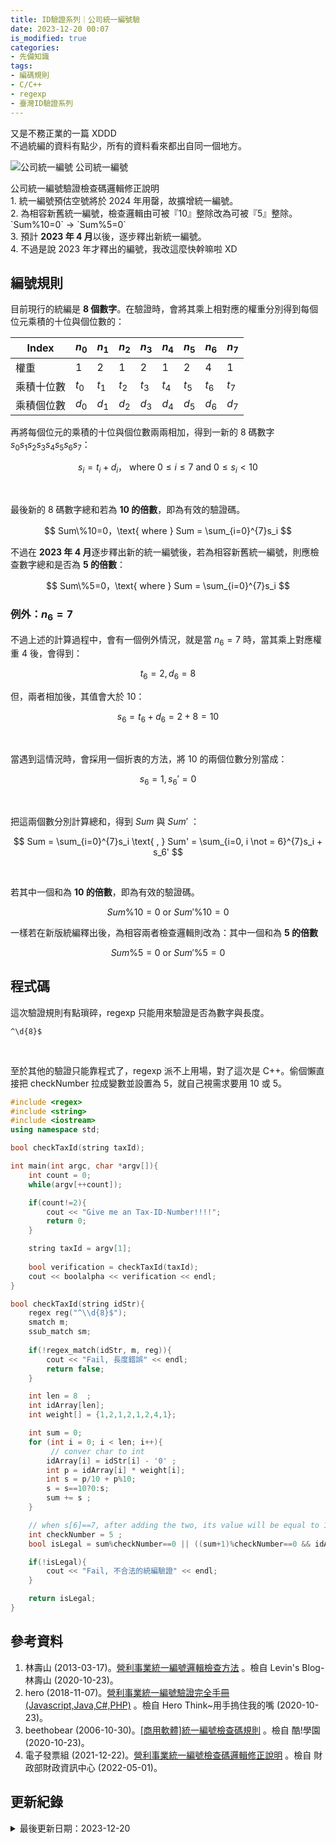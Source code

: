 ```yaml
---
title: ID驗證系列｜公司統一編號驗
date: 2023-12-20 00:07
is_modified: true
categories:
- 先備知識
tags:
- 編碼規則
- C/C++
- regexp
- 臺灣ID驗證系列
--- 
```


又是不務正業的一篇 XDDD    
不過統編的資料有點少，所有的資料看來都出自同一個地方。 

<!--more-->
<p class="illustration">
    <img src="https://i.imgur.com/GPyBBgm.jpg?1" alt="公司統一編號">
    公司統一編號
</p>

<div class="alert warning">
<div class="head">公司統一編號驗證檢查碼邏輯修正說明</div>
1. 統一編號預估空號將於 2024 年用罄，故擴增統一編號。<br>
2. 為相容新舊統一編號，檢查邏輯由可被『10』整除改為可被『5』整除。<br>
   `Sum%10=0` -> `Sum%5=0` <br>
3. 預計 <b>2023 年 4 月</b>以後，逐步釋出新統一編號。<br>
4. 不過是說 2023 年才釋出的編號，我改這麼快幹嘛啦 XD<br>
</div>



## 編號規則
目前現行的統編是 **8 個數字**。在驗證時，會將其乘上相對應的權重分別得到每個位元乘積的十位與個位數的：


|Index|$n_0$|$n_1$|$n_2$|$n_3$|$n_4$|$n_5$|$n_6$|$n_7$|
|---|---|---|---|---|---|---|---|---|
|權重|1|2|1|2|1|2|4|1|
|乘積十位數|$t_0$|$t_1$|$t_2$|$t_3$|$t_4$|$t_5$|$t_6$|$t_7$|
|乘積個位數|$d_0$|$d_1$|$d_2$|$d_3$|$d_4$|$d_5$|$d_6$|$d_7$|

 
再將每個位元的乘積的十位與個位數兩兩相加，得到一新的 8 碼數字 $s_0s_1s_2s_3s_4s_5s_6s_7$：

$$
s_i = t_i + d_i，\text{ where }  0 \le i \le 7 \text{ and } 0 \le s_i < 10
$$
 
<br class="big">

最後新的 8 碼數字總和若為 **10 的倍數**，即為有效的驗證碼。

$$
Sum\%10=0，\text{ where }  Sum = \sum_{i=0}^{7}s_i
$$

不過在 **2023 年 4 月**逐步釋出新的統一編號後，若為相容新舊統一編號，則應檢查數字總和是否為 **5 的倍數**：
 
$$
Sum\%5=0，\text{ where }  Sum = \sum_{i=0}^{7}s_i
$$


### 例外：$n_6 = 7$
不過上述的計算過程中，會有一個例外情況，就是當 $n_6 = 7$ 時，當其乘上對應權重 $4$ 後，會得到：

$$
t_6 = 2 , d_6 = 8
$$

但，兩者相加後，其值會大於 10：

$$
s_6 = t_6 + d_6 = 2 + 8 = 10
$$

<br class="big">

當遇到這情況時，會採用一個折衷的方法，將 $10$ 的兩個位數分別當成：

$$
s_6 = 1, s_6' = 0
$$

<br class="big">

把這兩個數分別計算總和，得到 $Sum$ 與 $Sum'$ ：

$$
Sum = \sum_{i=0}^{7}s_i \text{ , }
Sum' = \sum_{i=0, i \not = 6}^{7}s_i + s_6'
$$

<br class="big">

若其中一個和為 **10 的倍數**，即為有效的驗證碼。

$$
Sum\%10=0 \text{ or } Sum'\%10=0
$$

一樣若在新版統編釋出後，為相容兩者檢查邏輯則改為：其中一個和為 **5 的倍數**

$$
Sum\%5=0 \text{ or } Sum'\%5=0
$$



## 程式碼
這次驗證規則有點瑣碎，regexp 只能用來驗證是否為數字與長度。
```
^\d{8}$
```

<br class="big">

至於其他的驗證只能靠程式了，regexp 派不上用場，對了這次是 C++。偷個懶直接把 checkNumber 拉成變數並設置為 5，就自己視需求要用 10 或 5。
```cpp
#include <regex>
#include <string>
#include <iostream>
using namespace std;

bool checkTaxId(string taxId);

int main(int argc, char *argv[]){
    int count = 0; 
    while(argv[++count]);

    if(count!=2){
        cout << "Give me an Tax-ID-Number!!!!";
        return 0;
    }

    string taxId = argv[1]; 
 
    bool verification = checkTaxId(taxId);	
    cout << boolalpha << verification << endl;
}

bool checkTaxId(string idStr){
    regex reg("^\\d{8}$");
    smatch m;
    ssub_match sm;
    
    if(!regex_match(idStr, m, reg)){
        cout << "Fail, 長度錯誤" << endl;
        return false;
    }

    int len = 8  ;
    int idArray[len];
    int weight[] = {1,2,1,2,1,2,4,1};

    int sum = 0;
    for (int i = 0; i < len; i++){
         // conver char to int 
        idArray[i] = idStr[i] - '0' ;
        int p = idArray[i] * weight[i];
        int s = p/10 + p%10;
        s = s==10?0:s;
        sum += s ;  
    }

    // when s[6]==7, after adding the two, its value will be equal to 10, in this case, 1 or 0 should be used to calculate the sum. But here 10 is used directly to calculate the sum, because if 0 and 10 are used to take the remainder, both are 0; if 1 is taken to take the remainder as 0, it can be reversed that the remainder should be 9.  
    int checkNumber = 5 ;
    bool isLegal = sum%checkNumber==0 || ((sum+1)%checkNumber==0 && idArray[6]==7);

    if(!isLegal){
        cout << "Fail, 不合法的統編驗證" << endl;   
    }

    return isLegal;
}
```



## 參考資料 
1. 林壽山 (2013-03-17)。[營利事業統一編號邏輯檢查方法](https://superlevin.ifengyuan.tw/%E7%87%9F%E5%88%A9%E4%BA%8B%E6%A5%AD%E7%B5%B1%E4%B8%80%E7%B7%A8%E8%99%9F%E9%82%8F%E8%BC%AF%E6%AA%A2%E6%9F%A5%E6%96%B9%E6%B3%95/) 。檢自 Levin's Blog-林壽山 (2020-10-23)。
2. hero (2018-11-07)。[營利事業統一編號驗證完全手冊(Javascript,Java,C#,PHP)](http://herolin.webhop.me/entry/is-valid-TW-company-ID/) 。檢自 Hero Think~用手摀住我的嘴 (2020-10-23)。
3. beethobear (2006-10-30)。[[商用軟體]統一編號檢查碼規則](http://phorum.study-area.org/index.php/topic,11397.html) 。檢自 酷!學園 (2020-10-23)。
4. 電子發票組 (2021-12-22)。[營利事業統一編號檢查碼邏輯修正說明](https://www.fia.gov.tw/singlehtml/3?cntId=c4d9cff38c8642ef8872774ee9987283) 。檢自 財政部財政資訊中心 (2022-05-01)。 



## 更新紀錄
<details class="update_stamp">
  <summary>最後更新日期：2023-12-20</summary>
  <ul>
    <li>2023-12-20 更新：使計算過程與文件相符，但不影響判別是否為合法統編</li>
    <li>2022-05-01 更新：檢查碼邏輯修正說明</li>
    <li>2022-05-01 更新：檢查碼判別式錯誤修正</li>
    <li>2020-12-31 發布</li>
    <li>2020-10-24 完稿</li>
    <li>2020-10-23 起稿</li>
  </ul>
</details>